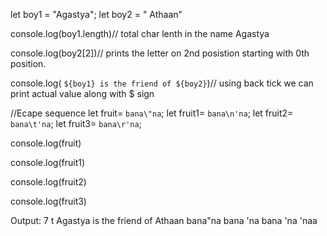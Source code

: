 let boy1 = "Agastya";
let boy2 = " Athaan"

console.log(boy1.length)// total  char lenth in the name  Agastya 

console.log(boy2[2])//   prints the letter on 2nd posistion starting with 0th position.


console.log( `${boy1} is the friend of ${boy2}`)// using back tick  we can print actual value along with $ sign


//Ecape sequence
let fruit= `bana\"na`;
let fruit1= `bana\n'na`;
let fruit2= `bana\t'na`;
let fruit3= `bana\r'na`;

console.log(fruit)

console.log(fruit1)

console.log(fruit2)

console.log(fruit3)

Output:
7
t
Agastya is the friend of  Athaan
bana"na
bana
'na
bana    'na
'naa
